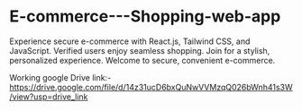 # E-commerce---Shopping-web-app
Experience secure e-commerce with React.js, Tailwind CSS, and JavaScript. Verified users enjoy seamless shopping. Join for a stylish, personalized experience. Welcome to secure, convenient e-commerce.

Working google Drive link:- https://drive.google.com/file/d/14z31ucD6bxQuNwVVMzqQ026bWnh41s3W/view?usp=drive_link
